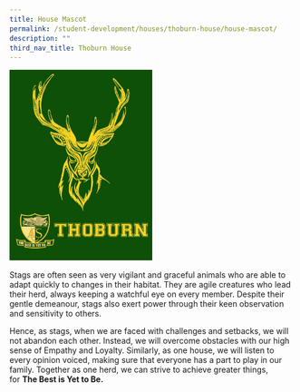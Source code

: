 ```yaml
---
title: House Mascot
permalink: /student-development/houses/thoburn-house/house-mascot/
description: ""
third_nav_title: Thoburn House
---
```

<img src="/images/thoburn.jpg" 
     style="width:50%">
		 
Stags are often seen as very vigilant and graceful animals who are able to adapt quickly to changes in their habitat. They are agile creatures who lead their herd, always keeping a watchful eye on every member. Despite their gentle demeanour, stags also exert power through their keen observation and sensitivity to others.

Hence, as stags, when we are faced with challenges and setbacks, we will not abandon each other. Instead, we will overcome obstacles with our high sense of Empathy and Loyalty. Similarly, as one house, we will listen to every opinion voiced, making sure that everyone has a part to play in our family. Together as one herd, we can strive to achieve greater things, for **The Best is Yet to Be.**